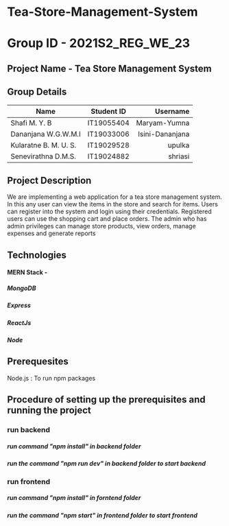 # Tea-Store-Management-System

# Group ID - 2021S2_REG_WE_23

## Project Name - Tea Store Management System

## Group Details

| Name                  | Student ID    | Username        |
| -------------         |:-------------:| ---------------:|
| Shafi M. Y. B         | IT19055404    | Maryam-Yumna    |
| Dananjana W.G.W.M.I   | IT19033006    | Isini-Dananjana |
| Kularatne B. M. U. S. | IT19029528    | upulka          |
| Senevirathna D.M.S.   | IT19024882    | shriasi         |

## Project Description
We are implementing a web application for a tea store management system. In this any user can view the items in the store and search for items. Users can register into the system and login using their credentials. Registered users can use the shopping cart and place orders. The admin who has admin privileges can manage store products, view orders, manage expenses and generate reports

## Technologies
#### MERN Stack -
##### MongoDB
##### Express
##### ReactJs
##### Node

## Prerequesites
Node.js : To run npm packages

## Procedure of setting up the prerequisites and running the project
### run backend
##### run command "npm install" in backend folder
##### run the command "npm run dev" in backend folder to start backend
### run frontend
##### run command "npm install" in forntend folder
##### run the command "npm start" in frontend folder to start frontend
